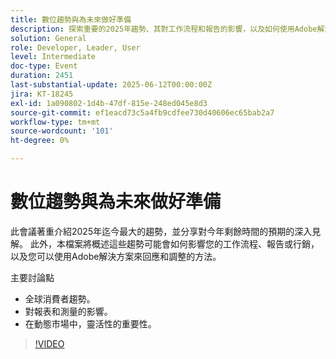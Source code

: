 ```yaml
---
title: 數位趨勢與為未來做好準備
description: 探索重要的2025年趨勢、其對工作流程和報告的影響，以及如何使用Adobe解決方案進行調整。 涵蓋全球趨勢、靈敏度和測量。
solution: General
role: Developer, Leader, User
level: Intermediate
doc-type: Event
duration: 2451
last-substantial-update: 2025-06-12T00:00:00Z
jira: KT-18245
exl-id: 1a090802-1d4b-47df-815e-248ed045e8d3
source-git-commit: ef1eacd73c5a4fb9cdfee730d40606ec65bab2a7
workflow-type: tm+mt
source-wordcount: '101'
ht-degree: 0%

---
```


# 數位趨勢與為未來做好準備

此會議著重介紹2025年迄今最大的趨勢，並分享對今年剩餘時間的預期的深入見解。 此外，本檔案將概述這些趨勢可能會如何影響您的工作流程、報告或行銷，以及您可以使用Adobe解決方案來回應和調整的方法。

主要討論點

* 全球消費者趨勢。
* 對報表和測量的影響。
* 在動態市場中，靈活性的重要性。

>[!VIDEO](https://video.tv.adobe.com/v/3463356/?learn=on&enablevpops)
